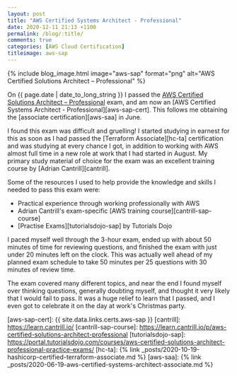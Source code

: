 ```yaml
---
layout: post
title: "AWS Certified Systems Architect - Professional"
date: 2020-12-11 21:13 +1100
permalink: /blog/:title/
comments: true
categories: [AWS Cloud Certification]
titleimage: aws-sap
---
```


{% include blog_image.html image="aws-sap" format="png" alt="AWS Certified Solutions Architect – Professional" %}

On {{ page.date | date_to_long_string }} I passed the [AWS Certified Solutions Architect – Professional][aws-sap-exam] exam, and am now an [AWS Certified Systems Architect - Professional][aws-sap-cert]. This follows me obtaining the [associate certification][aws-saa] in June.

I found this exam was difficult and gruelling! I started studying in earnest for this as soon as I had passed the [Terraform Associate][hc-ta] certification and was studying at every chance I got, in addition to working with AWS almost full time in a new role at work that I had started in August. My primary study material of choice for the exam was an excellent training course by [Adrian Cantrill][cantrill].

Some of the resources I used to help provide the knowledge and skills I needed to pass this exam were:

* Practical experience through working professionally with AWS
* Adrian Cantrill's exam-specific [AWS training course][cantrill-sap-course]
* [Practise Exams][tutorialsdojo-sap] by Tutorials Dojo

I paced myself well through the 3-hour exam, ended up with about 50 minutes of time for reviewing questions, and finished the exam with just under 20 minutes left on the clock. This was actually well ahead of my planned exam schedule to take 50 minutes per 25 questions with 30 minutes of review time.

The exam covered many different topics, and near the end I found myself over thinking questions, generally doubting myself, and thought it very likely that I would fail to pass. It was a huge relief to learn that I passed, and I even got to celebrate it on the day at work's Christmas party.

[aws-sap-exam]:        https://aws.amazon.com/certification/certified-solutions-architect-professional/
[aws-sap-cert]:        {{ site.data.links.certs.aws-sap }}
[cantrill]:            https://learn.cantrill.io/
[cantrill-sap-course]: https://learn.cantrill.io/p/aws-certified-solutions-architect-professional
[tutorialsdojo-sap]:   https://portal.tutorialsdojo.com/courses/aws-certified-solutions-architect-professional-practice-exams/
[hc-ta]:               {% link _posts/2020-10-19-hashicorp-certified-terraform-associate.md %}
[aws-saa]:             {% link _posts/2020-06-19-aws-certified-systems-architect-associate.md %}
